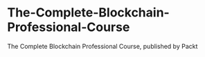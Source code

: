 


# The-Complete-Blockchain-Professional-Course
The Complete Blockchain Professional Course, published by Packt
